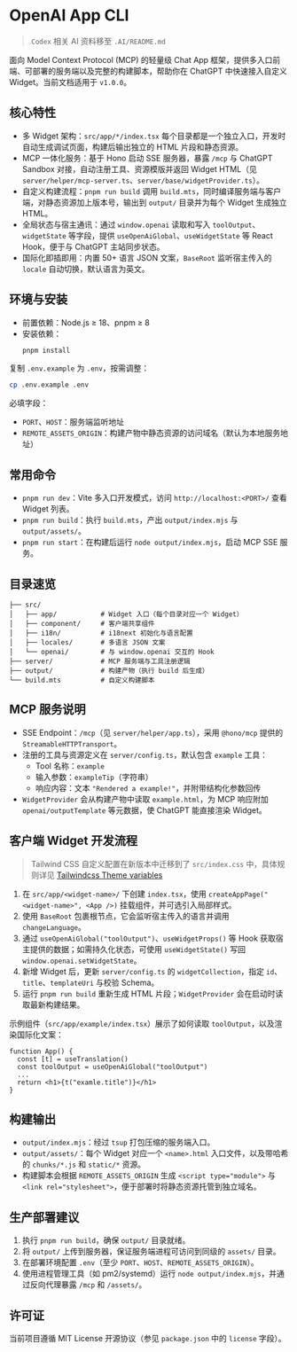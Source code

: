 # OpenAI App CLI

> `Codex` 相关 AI 资料移至 `.AI/README.md`

面向 Model Context Protocol (MCP) 的轻量级 Chat App 框架，提供多入口前端、可部署的服务端以及完整的构建脚本，帮助你在 ChatGPT 中快速接入自定义 Widget。当前文档适用于 `v1.0.0`。

## 核心特性

- 多 Widget 架构：`src/app/*/index.tsx` 每个目录都是一个独立入口，开发时自动生成调试页面，构建后输出独立的 HTML 片段和静态资源。
- MCP 一体化服务：基于 Hono 启动 SSE 服务器，暴露 `/mcp` 与 ChatGPT Sandbox 对接，自动注册工具、资源模版并返回 Widget HTML（见 `server/helper/mcp-server.ts`、`server/base/widgetProvider.ts`）。
- 自定义构建流程：`pnpm run build` 调用 `build.mts`，同时编译服务端与客户端，对静态资源加上版本号，输出到 `output/` 目录并为每个 Widget 生成独立 HTML。
- 全局状态与宿主通讯：通过 `window.openai` 读取和写入 `toolOutput`、`widgetState` 等字段，提供 `useOpenAiGlobal`、`useWidgetState` 等 React Hook，便于与 ChatGPT 主站同步状态。
- 国际化即插即用：内置 50+ 语言 JSON 文案，`BaseRoot` 监听宿主传入的 `locale` 自动切换，默认语言为英文。

## 环境与安装

- 前置依赖：Node.js ≥ 18、pnpm ≥ 8
- 安装依赖：
  ```bash
  pnpm install
  ```

复制 `.env.example` 为 `.env`，按需调整：

```bash
cp .env.example .env
```

必填字段：

- `PORT`、`HOST`：服务端监听地址
- `REMOTE_ASSETS_ORIGIN`：构建产物中静态资源的访问域名（默认为本地服务地址）

## 常用命令

- `pnpm run dev`：Vite 多入口开发模式，访问 `http://localhost:<PORT>/` 查看 Widget 列表。
- `pnpm run build`：执行 `build.mts`，产出 `output/index.mjs` 与 `output/assets/`。
- `pnpm run start`：在构建后运行 `node output/index.mjs`，启动 MCP SSE 服务。

## 目录速览

```text
├── src/
│   ├── app/           # Widget 入口（每个目录对应一个 Widget）
│   ├── component/     # 客户端共享组件
│   ├── i18n/          # i18next 初始化与语言配置
│   ├── locales/       # 多语言 JSON 文案
│   └── openai/        # 与 window.openai 交互的 Hook
├── server/            # MCP 服务端与工具注册逻辑
├── output/            # 构建产物（执行 build 后生成）
└── build.mts          # 自定义构建脚本
```

## MCP 服务说明

- SSE Endpoint：`/mcp`（见 `server/helper/app.ts`），采用 `@hono/mcp` 提供的 `StreamableHTTPTransport`。
- 注册的工具与资源定义在 `server/config.ts`，默认包含 `example` 工具：
  - Tool 名称：`example`
  - 输入参数：`exampleTip`（字符串）
  - 响应内容：文本 `"Rendered a example!"`，并附带结构化参数回传
- `WidgetProvider` 会从构建产物中读取 `example.html`，为 MCP 响应附加 `openai/outputTemplate` 等元数据，使 ChatGPT 能直接渲染 Widget。

## 客户端 Widget 开发流程

> Tailwind CSS 自定义配置在新版本中迁移到了 `src/index.css` 中，具体规则详见 [Tailwindcss Theme variables](https://tailwindcss.com/docs/theme)

1. 在 `src/app/<widget-name>/` 下创建 `index.tsx`，使用 `createAppPage("<widget-name>", <App />)` 挂载组件，并可选引入局部样式。
2. 使用 `BaseRoot` 包裹根节点，它会监听宿主传入的语言并调用 `changeLanguage`。
3. 通过 `useOpenAiGlobal("toolOutput")`、`useWidgetProps()` 等 Hook 获取宿主提供的数据；如需持久化状态，可使用 `useWidgetState()` 写回 `window.openai.setWidgetState`。
4. 新增 Widget 后，更新 `server/config.ts` 的 `widgetCollection`，指定 `id`、`title`、`templateUri` 与校验 Schema。
5. 运行 `pnpm run build` 重新生成 HTML 片段；`WidgetProvider` 会在启动时读取最新构建结果。

示例组件（`src/app/example/index.tsx`）展示了如何读取 `toolOutput`，以及渲染国际化文案：

```tsx
function App() {
  const [t] = useTranslation()
  const toolOutput = useOpenAiGlobal("toolOutput")
  ...
  return <h1>{t("examle.title")}</h1>
}
```

## 构建输出

- `output/index.mjs`：经过 `tsup` 打包压缩的服务端入口。
- `output/assets/`：每个 Widget 对应一个 `<name>.html` 入口文件，以及带哈希的 `chunks/*.js` 和 `static/*` 资源。
- 构建脚本会根据 `REMOTE_ASSETS_ORIGIN` 生成 `<script type="module">` 与 `<link rel="stylesheet">`，便于部署时将静态资源托管到独立域名。

## 生产部署建议

1. 执行 `pnpm run build`，确保 `output/` 目录就绪。
2. 将 `output/` 上传到服务器，保证服务端进程可访问到同级的 `assets/` 目录。
3. 在部署环境配置 `.env`（至少 `PORT`、`HOST`、`REMOTE_ASSETS_ORIGIN`）。
4. 使用进程管理工具（如 pm2/systemd）运行 `node output/index.mjs`，并通过反向代理暴露 `/mcp` 和 `/assets/`。

## 许可证

当前项目遵循 MIT License 开源协议（参见 `package.json` 中的 `license` 字段）。
